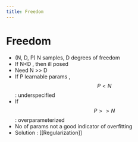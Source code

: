 ```yaml
---
title: Freedom
---
```


# Freedom
- (N, D, P) N samples,  D degrees of freedom
- If N<D , then ill posed 
- Need N >> D
- If P learnable params , $$P<N$$ : underspecified
- If $$P >> N$$ : overparameterized
- No of params not a good indicator of overfitting
- Solution : [[Regularization]]












































